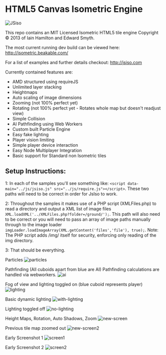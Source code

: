 HTML5 Canvas Isometric Engine
=========

![JSiso](http://jsiso.com/jsiso.png)


This repo contains an MIT Licensed Isometric HTML5 tile engine Copyright © 2013 of Iain Hamilton and Edward Smyth.

The most current running dev build can be viewed here: http://isometric.beakable.com/

For a list of examples and further details checkout: http://jsiso.com

Currently contained features are:
  - AMD structured using requireJS 
  - Unlimited layer stacking
  - Heightmaps
  - Auto scaling of image dimensions
  - Zooming (not 100% perfect yet)
  - Rotating (not 100% perfect yet - Rotates whole map but doesn't readjust view)
  - Simple Collision
  - AI Pathfinding using Web Workers
  - Custom built Particle Engine
  - Easy fake lighting
  - Player vision limiting
  - Simple player device interaction
  - Easy Node Multiplayer Integration
  - Basic support for Standard non Isometric tiles



Setup Instructions:
-------------

1: In each of the samples you'll see something like: ```<script data-main="../js/jsiso.js" src="../js/require.js"></script>```. These two paths will need to be correct in order for JsIso to work.

2: Throughout the samples it makes use of a PHP script (XMLFiles.php) to read a directory and output a XML list of image files``` XML.loadXML('../XMLFiles.php?folder=/ground/');```. This path will also need to be correct or you will need to pass an array of image paths manually through to the image loader ```imgLoader.loadImageArray(XML.getContent('files','file'), true);```. Note: The PHP script adds /img/ itself for security, enforcing only reading of the img directory.

3: That should be everything.


Particles
![particles](https://f.cloud.github.com/assets/1159739/1322878/ca65cd72-3453-11e3-97f6-c6b0243787b0.png)


Pathfinding (All cuboids apart from blue are AI)
Pathfinding calculations are handled via webworkers.
![ai](https://f.cloud.github.com/assets/1159739/1286661/31621fbc-2fdb-11e3-9e7a-39436670d4ba.png)


Fog of view and lighting toggled on (blue cuboid represents player)
![lighting](https://f.cloud.github.com/assets/1159739/1278363/757498b4-2f0f-11e3-97af-5e5042679270.png)


Basic dynamic lighting
![with-lighting](https://f.cloud.github.com/assets/1159739/1277738/28d797b8-2edd-11e3-95f8-4e6177eb81bd.png)

Lighting toggled off
![no-lighting](https://f.cloud.github.com/assets/1159739/1277736/0fb64586-2edd-11e3-8a73-43645830401c.png)



Height Maps, Rotation, Auto Shadows, Zoom
![new-screen](https://f.cloud.github.com/assets/1159739/1273886/fd76d006-2d5c-11e3-8dde-f9d83eba639b.png)


Previous tile map zoomed out
![new-screen2](https://f.cloud.github.com/assets/1159739/1273894/d760ad64-2d5d-11e3-9bf2-77319cce1fc6.png)



Early Screenshot 1
![screen1](https://f.cloud.github.com/assets/1159739/1267397/a8c33f7a-2cb9-11e3-8d82-2b5ec4c5f2aa.png)

Early Screenshot 2 
![screen2](https://f.cloud.github.com/assets/1159739/1267395/94e0ea16-2cb9-11e3-9726-86f312bca9f9.png)




